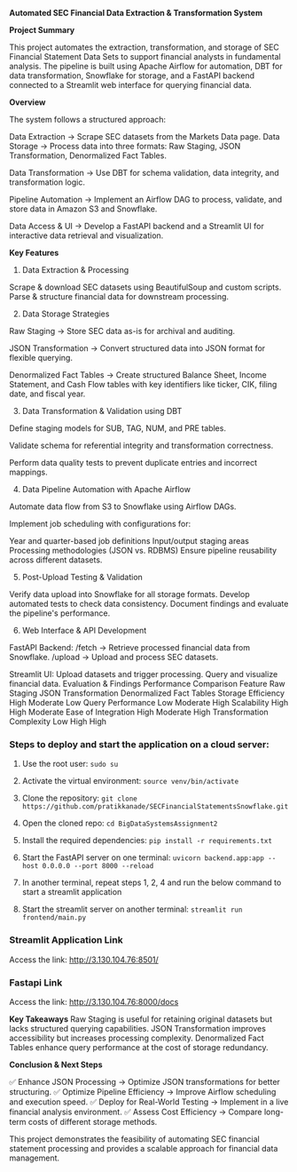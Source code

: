**Automated SEC Financial Data Extraction & Transformation System**

**Project Summary**

This project automates the extraction, transformation, and storage of SEC Financial Statement Data Sets to support financial analysts in fundamental analysis. The pipeline is built using Apache Airflow for automation, DBT for data transformation, Snowflake for storage, and a FastAPI backend connected to a Streamlit web interface for querying financial data.

**Overview**

The system follows a structured approach:

Data Extraction → Scrape SEC datasets from the Markets Data page.
Data Storage → Process data into three formats: Raw Staging, JSON Transformation, Denormalized Fact Tables.

Data Transformation → Use DBT for schema validation, data integrity, and transformation logic.

Pipeline Automation → Implement an Airflow DAG to process, validate, and store data in Amazon S3 and Snowflake.

Data Access & UI → Develop a FastAPI backend and a Streamlit UI for interactive data retrieval and visualization.

**Key Features**
1. Data Extraction & Processing

Scrape & download SEC datasets using BeautifulSoup and custom scripts.
Parse & structure financial data for downstream processing.

2. Data Storage Strategies
   
Raw Staging → Store SEC data as-is for archival and auditing.

JSON Transformation → Convert structured data into JSON format for flexible querying.

Denormalized Fact Tables → Create structured Balance Sheet, Income Statement, and Cash Flow tables with key identifiers like ticker, CIK, filing date, and fiscal year.

3. Data Transformation & Validation using DBT

Define staging models for SUB, TAG, NUM, and PRE tables.

Validate schema for referential integrity and transformation correctness.

Perform data quality tests to prevent duplicate entries and incorrect mappings.

4. Data Pipeline Automation with Apache Airflow
   
Automate data flow from S3 to Snowflake using Airflow DAGs.

Implement job scheduling with configurations for:

Year and quarter-based job definitions
Input/output staging areas
Processing methodologies (JSON vs. RDBMS)
Ensure pipeline reusability across different datasets.

5. Post-Upload Testing & Validation
   
Verify data upload into Snowflake for all storage formats.
Develop automated tests to check data consistency.
Document findings and evaluate the pipeline's performance.

6. Web Interface & API Development
   
FastAPI Backend:
/fetch → Retrieve processed financial data from Snowflake.
/upload → Upload and process SEC datasets.

Streamlit UI:
Upload datasets and trigger processing.
Query and visualize financial data.
Evaluation & Findings
Performance Comparison
Feature	Raw Staging	JSON Transformation	Denormalized Fact Tables
Storage Efficiency	High	Moderate	Low
Query Performance	Low	Moderate	High
Scalability	High	High	Moderate
Ease of Integration	High	Moderate	High
Transformation Complexity	Low	High	High

### Steps to deploy and start the application on a cloud server:

1. Use the root user: `sudo su` 
 
2. Activate the virtual environment: `source venv/bin/activate`
 
3. Clone the repository: `git clone https://github.com/pratikkanade/SECFinancialStatementsSnowflake.git`
 
4. Open the cloned repo: `cd BigDataSystemsAssignment2`
 
5. Install the required dependencies: `pip install -r requirements.txt`
 
6. Start the FastAPI server on one terminal: `uvicorn backend.app:app --host 0.0.0.0 --port 8000 --reload`

7. In another terminal, repeat steps 1, 2, 4 and run the below command to start a streamlit application

8. Start the streamlit server on another terminal: `streamlit run frontend/main.py`

### Streamlit Application Link 
Access the link: http://3.130.104.76:8501/

### Fastapi Link
Access the link: http://3.130.104.76:8000/docs

**Key Takeaways**
Raw Staging is useful for retaining original datasets but lacks structured querying capabilities.
JSON Transformation improves accessibility but increases processing complexity.
Denormalized Fact Tables enhance query performance at the cost of storage redundancy.

**Conclusion & Next Steps**

✅ Enhance JSON Processing → Optimize JSON transformations for better structuring.
✅ Optimize Pipeline Efficiency → Improve Airflow scheduling and execution speed.
✅ Deploy for Real-World Testing → Implement in a live financial analysis environment.
✅ Assess Cost Efficiency → Compare long-term costs of different storage methods.

This project demonstrates the feasibility of automating SEC financial statement processing and provides a scalable approach for financial data management.
